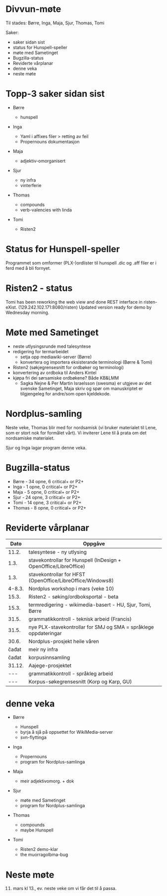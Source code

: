 # Divvun-møte

Til stades: Børre, Inga, Maja, Sjur, Thomas, Tomi

Saker:
* saker sidan sist
* status for Hunspell-speller
* møte med Sametinget
* Bugzilla-status
* Reviderte vårplanar
* denne veka
* neste møte

# Topp-3 saker sidan sist

* Børre
    - hunspell

* Inga
    - Yaml i affixes filer > retting av feil
    - Propernouns dokumentasjon

* Maja
    - adjektiv-omorganisert

* Sjur
    - ny infra
    - vinterferie

* Thomas
    - compounds
    - verb-valencies with linda

* Tomi
    - Risten2

# Status for Hunspell-speller

Programmet som omformer (PLX-)ordlister til hunspell .dic og .aff filer er i
ferd med å bli fornyet.

# Risten2 - status

Tomi has been reworking the web view and done REST interface in risten-eXist.
(129.242.102.171:8080/risten)
Updated version ready for demo by Wednesday morning.

# Møte med Sametinget

* neste utlysingsrunde med talesyntese
* redigering for termarbeidet
    - setja opp mediawiki-server (Børre)
    - konvertera og importera eksisterande terminologi (Børre & Tomi)
* Risten2 (søkjegrensesnitt for ordbøker og terminologi)
* konvertering av ordboka til Anders Kintel
* kjøpa fri dei sørsamiske ordbøkene? Både KB&LMM
    - Sagka Nejne & Per Martin Israelsson (swesma) er utgjeve av det svenske
   Sametinget, Maja skriv og spør om manuskriptet er tilgjengeleg for andre/som
   open kjeldekode.

# Nordplus-samling

Neste veke, Thomas blir med for nordsamisk (vi bruker materialet til Lene, som
er stort nok for formålet vårt). Vi inviterer Lene til å prata om det
nordsamiske materialet.

Sjur og Inga lagar program denne veka.

# Bugzilla-status

* Børre  - 34 opne,  6 critical+ or P2+
* Inga   -  1 opne,  0 critical+ or P2+
* Maja   -  5 opne,  0 critical+ or P2+
* Sjur   - 24 opne,  3 critical+ or P2+
* Tomi   - 14 opne,  3 critical+ or P2+
* Thomas -  8 opne,  0 critical+ or P2+

# Reviderte vårplanar

|   Dato | Oppgåve
| --- | ---
|  11.2.  | talesyntese - ny utlysing
|   1.3.  | stavekontrollar for Hunspell (InDesign + OpenOffice/LibreOffice)
|   1.3.  | stavekontrollar for HFST (OpenOffice/LibreOffice/Windows8)
|  4-8.3. | Nordplus workshop i mars (veke 10)
|  15.3.  | Risten2 - søking/ordboksportal - beta
|  15.3.  | termredigering - wikimedia-basert - HU, Sjur, Tomi, Børre
|  31.5.  | grammatikkontroll - teknisk arbeid (Francis)
|  31.5.  | nye PLX-stavekontrollar for SMJ og SMA = språklege oppdateringar
|  30.6.  | Nordplus-prosjekt heile våren
|  čađat  | meir ny infra
|  čađat  | korpusinnsamling
|  31.12. | Aajege-prosjektet
|   ---   | grammatikkontroll - språkleg arbeid
|   ---   | Korpus-søkegrensesnitt (Korp og Karp, GU)

# denne veka

* Børre
    - Hunspell
    - byrja å sjå på oppsettet for WikiMedia-server
    - svn-flyttinga

* Inga
    - Propernouns
    - program for Nordplus-samlinga

* Maja
    - meir adjektivomorg. + dok

* Sjur
    - møte med Sametinget
    - program for Nordplus-samlinga

* Thomas
    - compounds
    - maybe Hunspell

* Tomi
    - Risten2 demo-klar
    - the muorragolbma-bug

# Neste møte

11. mars kl 13., ev. neste veke om vi får det til å passa.
